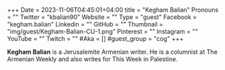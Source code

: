 +++
Date = 2023-11-06T04:45:01+04:00
title = "Kegham Balian"
Pronouns = ""
Twitter = "kbalian90"
Website = ""
Type = "guest"
Facebook = "kegham.balian"
Linkedin = ""
GitHub = ""
Thumbnail = "img/guest/Kegham-Balian-CU-1.png"
Pinterest = ""
Instagram = ""
YouTube = ""
Twitch = ""
#Aka = []
#guest_group = "cog"
+++

__Kegham Balian__ is a Jerusalemite Armenian writer. He is a columnist at The Armenian Weekly and also writes for This Week in Palestine.
